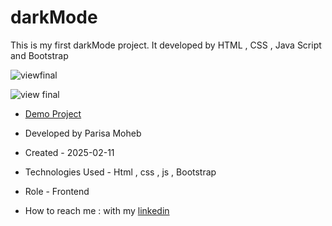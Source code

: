 # darkMode
This is my first darkMode project. It developed by HTML , CSS , Java Script and Bootstrap

![viewfinal](![Image](https://github.com/user-attachments/assets/01352367-ccc0-4a2e-9507-c8e2fa63ddde))

![view final]()

- [Demo Project](https://parisamohebweb.github.io/darkMode/)

- Developed by Parisa Moheb

- Created - 2025-02-11

- Technologies Used - Html , css , js , Bootstrap

- Role - Frontend

- How to reach me : with my [linkedin](https://www.linkedin.com/in/Parisa-moheb)
